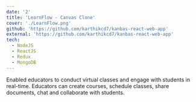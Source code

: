 ```yaml
---
date: '2'
title: 'LearnFlow - Canvas Clone'
cover: './LearnFlow.png'
github: 'https://github.com/karthikcd7/kanbas-react-web-app'
external: 'https://github.com/karthikcd7/kanbas-react-web-app'
tech:
  - NodeJS
  - ReactJS
  - Redux
  - MongoDB
---
```


Enabled educators to conduct virtual classes and engage with students in real-time. Educators can create courses, schedule classes, share documents, chat and collaborate with students.
